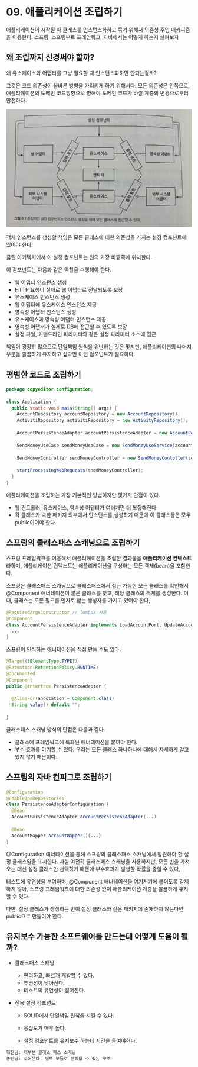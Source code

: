 # 09. 애플리케이션 조립하기

애플리케이션이 시작될 때 클래스를 인스턴스화하고 묶기 위해서 의존성 주입 매커니즘을 이용한다. 스프링, 스프링부트 프레임워크, 자바에서는 어떻게 하는지 살펴보자



## 왜 조립까지 신경써야 할까?

왜 유스케이스와 어댑터를 그냥 필요할 때 인스턴스화하면 안되는걸까?

그것은 코드 의존성이 올바른 방향을 가리키게 하기 위해서다. 모든 의존성은 안쪽으로, 애플리케이션의 도메인 코드방향으로 향해야 도메인 코드가 바깥 계층의 변경으로부터 안전하다.

![image-20230326042633050](./images/image-20230326042633050.png)

객체 인스턴스를 생성할 책임은 모든 클래스에 대한 의존성을 가지는 설정 컴포넌트에 있어야 한다.

클린 아키텍처에서 이 설정 컴포넌트는 원의 가장 바깥쪽에 위치한다.

이 컴포넌트는 다음과 같은 역할을 수행해야 한다.

- 웹 어댑터 인스턴스 생성
- HTTP 요청이 실제로 웹 어댑터로 전달되도록 보장
- 유스케이스 인스턴스 생성
- 웹 어댑터에 유스케이스 인스턴스 제공
- 영속성 어댑터 인스턴스 생성
- 유스케이스에 영속성 어댑터 인스턴스 제공
- 영속성 어댑터가 실제로 DB에 접근할 수 있도록 보장
- 설정 파일, 커맨드라인 파라미터와 같은 설정 파라미터 소스에 접근

책임이 굉장히 많으므로 단일책임 원칙을 위반하는 것은 맞지만, 애플리케이션의 나머지 부분을 깔끔하게 유지하고 싶다면 이런 컴포넌트가 필요하다.



## 평범한 코드로 조립하기

```java
package copyeditor.configuration;

class Application {
  public static void main(String[] args) {
    AccountRepository accountRepository = new AccountRepository();
    ActivitiRepository activitiRepository = new ActivityRepository();
    
    AccountPersistenceAdapter accountPersistenceAdapter = new AccountPersistenceAdapter(accountRepository, activityRepository);
    
    SendMoneyUseCase sendMoneyUseCase = new SendMoneyUseService(accountPersistenceAdapter, accountPersistenceAdapter);
    
    SendMoneyController sendMoneyController = new SendMoneyContoller(sendMoneyUseCase);
    
    startProcessingWebRequests(snedMoneyController);
  }
}
```

애플리케이션을 조립하는 가장 기본적인 방법이지만 몇가지 단점이 있다.

- 웹 컨트롤러, 유스케이스, 영속성 어댑터가 여러개면 더 복잡해진다
- 각 클래스가 속한 패키지 외부에서 인스턴스를 생성하기 때문에 이 클래스들은 모두 public이어야 한다.



## 스프링의 클래스패스 스캐닝으로 조립하기

스프링 프레임워크를 이용해서 애플리케이션을 조립한 결과물을 **애플리케이션 컨텍스트**라하며, 애플리케이션 컨텍스트는 애플리케이션을 구성하는 모든 객체(bean)을 포함한다.

스프링은 클래스패스 스캐닝으로 클래스패스에서 접근 가능한 모든 클래스를 확인해서 @Component 애너테이션이 붙은 클래스를 찾고, 해당 클래스의 객체를 생성한다. 이 때, 클래스는 모든 필드를 인자로 받는 생성자를 가지고 있어야 한다,

```java
@RequiredArgsConstructor // lombok 사용
@Component
class AccountPersistenceAdapter implements LoadAccountPort, UpdateAccountStateProt {
  ...
}
```



스프링이 인식하는 애너테이션을 직접 만들 수도 있다.

```java
@Target({ElementType.TYPE})
@Retention(RetentionPolicy.RUNTIME)
@Documented
@Component
public @interface PersistenceAdapter {
  
  @AliasFor(annotation = Component.class)
  String value() default "";

}
```

클래스패스 스캐닝 방식의 단점은 다음과 같다.

- 클래스에 프레임워크에 특화된 애너테이션을 붙여야 한다.
- 부수 효과를 야기할 수 있다. 우리는 모든 클래스 하나하나에 대해서 자세하게 알고있지 않기 때문이다.



## 스프링의 자바 컨피그로 조립하기

```java
@Configuration
@EnableJpaRepositories
class PersistenceAdapterConfiguration {
  @Bean
  AccountPersistenceAdapter accountPersistencAdapter(...)
  
  @Bean
  AccountMapper accountMapper(){...}
}
```

@Configuration 애너테이션을 통해 스프링의 클래스패스 스캐닝에서 발견해야 할 설정 클래스임을 표시한다. 사실 여전히 클래스패스 스캐닝을 사용하지만, 모든 빈을 가져오는 대신 설정 클래스만 선택하기 때문에 부수효과가 발생할 확률을 줄일 수 있다,

테스트에 유연성을 부여하며, @Component 애너테이션을 여기저기에 붙이도록 강제하지 않아, 스프링 프레임워크에 대한 의존성 없이 애플리케이션 계층을 깔끔하게 유지할 수 있다.

다만, 설정 클래스가 생성하는 빈이 설정 클래스와 같은 패키지에 존재하지 않는다면 public으로 만들어야 한다.



## 유지보수 가능한 소프트웨어를 만드는데 어떻게 도움이 될까?

- 클래스패스 스캐닝

  - 편리하고, 빠르개 개발할 수 있다.
  - 투명성이 낮아진다.
  - 테스트의 유연성이 떨어진다.

- 전용 설정 컴포넌트

  - SOLID에서 단일책임 원칙을 지킬 수 있다.

  - 응집도가 매우 높다.

  - 설정 컴포넌트를 유지보수 하는데 시간을 들여야한다.

    

```tex
혁진님: 대부분 클래스 패스 스캐닝
종민님: 섞어쓴다. 별도 모듈로 분리할 수 있는 구조
```

